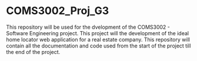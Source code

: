 # COMS3002_Proj_G3

This repository will be used for the dvelopment of the COMS3002 - Software Engineering project. This project will the development of the ideal home locator web application for a real estate company. This repository will contain all the documentation and code used from the start of the project till the end of the project.
